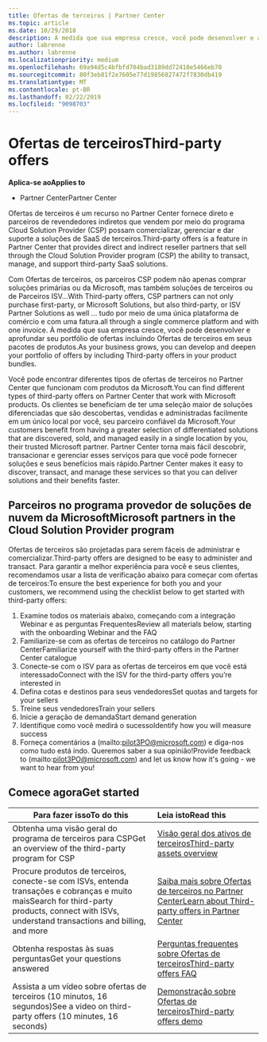 ```yaml
---
title: Ofertas de terceiros | Partner Center
ms.topic: article
ms.date: 10/29/2018
description: À medida que sua empresa cresce, você pode desenvolver e aprofundar seu portfólio de ofertas incluindo ofertas de terceiros em seus pacotes de produtos.
author: labrenne
ms.author: labrenne
ms.localizationpriority: medium
ms.openlocfilehash: 69a94d5c4bfbfd704bad3189dd72410e5466eb70
ms.sourcegitcommit: 80f3eb81f2e7605e77d19856827472f7830db419
ms.translationtype: MT
ms.contentlocale: pt-BR
ms.lasthandoff: 02/22/2019
ms.locfileid: "9098703"
---
```

# <a name="third-party-offers"></a><span data-ttu-id="0fcbf-103">Ofertas de terceiros</span><span class="sxs-lookup"><span data-stu-id="0fcbf-103">Third-party offers</span></span> 

**<span data-ttu-id="0fcbf-104">Aplica-se ao</span><span class="sxs-lookup"><span data-stu-id="0fcbf-104">Applies to</span></span>**

- <span data-ttu-id="0fcbf-105">Partner Center</span><span class="sxs-lookup"><span data-stu-id="0fcbf-105">Partner Center</span></span>

<span data-ttu-id="0fcbf-106">Ofertas de terceiros é um recurso no Partner Center fornece direto e parceiros de revendedores indiretos que vendem por meio do programa Cloud Solution Provider (CSP) possam comercializar, gerenciar e dar suporte a soluções de SaaS de terceiros.</span><span class="sxs-lookup"><span data-stu-id="0fcbf-106">Third-party offers is a feature in Partner Center that provides direct and indirect reseller partners that sell through the Cloud Solution Provider program (CSP) the ability to transact, manage, and support third-party SaaS solutions.</span></span>  

<span data-ttu-id="0fcbf-107">Com Ofertas de terceiros, os parceiros CSP podem não apenas comprar soluções primárias ou da Microsoft, mas também soluções de terceiros ou de Parceiros ISV...</span><span class="sxs-lookup"><span data-stu-id="0fcbf-107">With Third-party offers, CSP partners can not only purchase first-party, or Microsoft Solutions, but also third-party, or ISV Partner Solutions as well …</span></span> <span data-ttu-id="0fcbf-108">tudo por meio de uma única plataforma de comércio e com uma fatura.</span><span class="sxs-lookup"><span data-stu-id="0fcbf-108">all through a single commerce platform and with one invoice.</span></span>  <span data-ttu-id="0fcbf-109">À medida que sua empresa cresce, você pode desenvolver e aprofundar seu portfólio de ofertas incluindo Ofertas de terceiros em seus pacotes de produtos.</span><span class="sxs-lookup"><span data-stu-id="0fcbf-109">As your business grows, you can develop and deepen your portfolio of offers by including Third-party offers in your product bundles.</span></span> 

<span data-ttu-id="0fcbf-110">Você pode encontrar diferentes tipos de ofertas de terceiros no Partner Center que funcionam com produtos da Microsoft.</span><span class="sxs-lookup"><span data-stu-id="0fcbf-110">You can find different types of third-party offers on Partner Center that work with Microsoft products.</span></span> <span data-ttu-id="0fcbf-111">Os clientes se beneficiam de ter uma seleção maior de soluções diferenciadas que são descobertas, vendidas e administradas facilmente em um único local por você, seu parceiro confiável da Microsoft.</span><span class="sxs-lookup"><span data-stu-id="0fcbf-111">Your customers benefit from having a greater selection of differentiated solutions that are discovered, sold, and managed easily in a single location by you, their trusted Microsoft partner.</span></span> <span data-ttu-id="0fcbf-112">Partner Center torna mais fácil descobrir, transacionar e gerenciar esses serviços para que você pode fornecer soluções e seus benefícios mais rápido.</span><span class="sxs-lookup"><span data-stu-id="0fcbf-112">Partner Center makes it easy to discover, transact, and manage these services so that you can deliver solutions and their benefits faster.</span></span>

## <a name="microsoft-partners-in-the-cloud-solution-provider-program"></a><span data-ttu-id="0fcbf-113">Parceiros no programa provedor de soluções de nuvem da Microsoft</span><span class="sxs-lookup"><span data-stu-id="0fcbf-113">Microsoft partners in the Cloud Solution Provider program</span></span>

<span data-ttu-id="0fcbf-114">Ofertas de terceiros são projetadas para serem fáceis de administrar e comercializar.</span><span class="sxs-lookup"><span data-stu-id="0fcbf-114">Third-party offers are designed to be easy to administer and transact.</span></span> <span data-ttu-id="0fcbf-115">Para garantir a melhor experiência para você e seus clientes, recomendamos usar a lista de verificação abaixo para começar com ofertas de terceiros:</span><span class="sxs-lookup"><span data-stu-id="0fcbf-115">To ensure the best experience for both you and your customers, we recommend using the checklist below to get started with third-party offers:</span></span>

1. <span data-ttu-id="0fcbf-116">Examine todos os materiais abaixo, começando com a integração Webinar e as perguntas Frequentes</span><span class="sxs-lookup"><span data-stu-id="0fcbf-116">Review all materials below, starting with the onboarding Webinar and the FAQ</span></span>
2. <span data-ttu-id="0fcbf-117">Familiarize-se com as ofertas de terceiros no catálogo do Partner Center</span><span class="sxs-lookup"><span data-stu-id="0fcbf-117">Familiarize yourself with the third-party offers in the Partner Center catalogue</span></span>
3. <span data-ttu-id="0fcbf-118">Conecte-se com o ISV para as ofertas de terceiros em que você está interessado</span><span class="sxs-lookup"><span data-stu-id="0fcbf-118">Connect with the ISV for the third-party offers you’re interested in</span></span>
4. <span data-ttu-id="0fcbf-119">Defina cotas e destinos para seus vendedores</span><span class="sxs-lookup"><span data-stu-id="0fcbf-119">Set quotas and targets for your sellers</span></span>
5. <span data-ttu-id="0fcbf-120">Treine seus vendedores</span><span class="sxs-lookup"><span data-stu-id="0fcbf-120">Train your sellers</span></span>
6. <span data-ttu-id="0fcbf-121">Inicie a geração de demanda</span><span class="sxs-lookup"><span data-stu-id="0fcbf-121">Start demand generation</span></span>
7. <span data-ttu-id="0fcbf-122">Identifique como você medirá o sucesso</span><span class="sxs-lookup"><span data-stu-id="0fcbf-122">Identify how you will measure success</span></span>
8. <span data-ttu-id="0fcbf-123">Forneça comentários a (mailto:pilot3PO@microsoft.com) e diga-nos como tudo está indo. Queremos saber a sua opinião!</span><span class="sxs-lookup"><span data-stu-id="0fcbf-123">Provide feedback to (mailto:pilot3PO@microsoft.com) and let us know how it's going - we want to hear from you!</span></span>

## <a name="get-started"></a><span data-ttu-id="0fcbf-124">Comece agora</span><span class="sxs-lookup"><span data-stu-id="0fcbf-124">Get started</span></span> 

|**<span data-ttu-id="0fcbf-125">Para fazer isso</span><span class="sxs-lookup"><span data-stu-id="0fcbf-125">To do this</span></span>**   |**<span data-ttu-id="0fcbf-126">Leia isto</span><span class="sxs-lookup"><span data-stu-id="0fcbf-126">Read this</span></span>**   |
|------------------|:--------------------|
|<span data-ttu-id="0fcbf-127">Obtenha uma visão geral do programa de terceiros para CSP</span><span class="sxs-lookup"><span data-stu-id="0fcbf-127">Get an overview of the third-party program for CSP</span></span>  |[<span data-ttu-id="0fcbf-128">Visão geral dos ativos de terceiros</span><span class="sxs-lookup"><span data-stu-id="0fcbf-128">Third-party assets overview</span></span>](https://assetsprod.microsoft.com/mpn/third-party-offers-overview.pptx)|
|<span data-ttu-id="0fcbf-129">Procure produtos de terceiros, conecte-se com ISVs, entenda transações e cobranças e muito mais</span><span class="sxs-lookup"><span data-stu-id="0fcbf-129">Search for third-party products, connect with ISVs, understand transactions and billing, and more</span></span>| [<span data-ttu-id="0fcbf-130">Saiba mais sobre Ofertas de terceiros no Partner Center</span><span class="sxs-lookup"><span data-stu-id="0fcbf-130">Learn about Third-party offers in Partner Center</span></span>](third-party-help.md) |
|<span data-ttu-id="0fcbf-131">Obtenha respostas às suas perguntas</span><span class="sxs-lookup"><span data-stu-id="0fcbf-131">Get your questions answered</span></span>| [<span data-ttu-id="0fcbf-132">Perguntas frequentes sobre Ofertas de terceiros</span><span class="sxs-lookup"><span data-stu-id="0fcbf-132">Third-party offers FAQ</span></span>](https://assetsprod.microsoft.com/mpn/third-party-offers-faq.docx) |
|<span data-ttu-id="0fcbf-133">Assista a um vídeo sobre ofertas de terceiros (10 minutos, 16 segundos)</span><span class="sxs-lookup"><span data-stu-id="0fcbf-133">See a video on third-party offers (10 minutes, 16 seconds)</span></span>   |[<span data-ttu-id="0fcbf-134">Demonstração sobre Ofertas de terceiros</span><span class="sxs-lookup"><span data-stu-id="0fcbf-134">Third-party offers demo</span></span>](https://assetsprod.microsoft.com/mpn/third-party-offers-demo.wma)|


